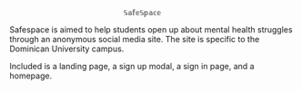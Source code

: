                                 𝕊𝕒𝕗𝕖𝕊𝕡𝕒𝕔𝕖

Safespace is aimed to help students open up about mental health struggles through an anonymous social media site. The site is specific to the Dominican University campus.

Included is a landing page, a sign up modal, a sign in page, and a homepage.